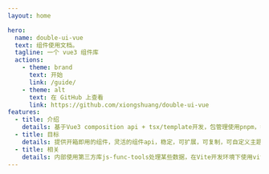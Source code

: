 ```yaml
---
layout: home

hero:
  name: double-ui-vue
  text: 组件使用文档。
  tagline: 一个 vue3 组件库
  actions:
    - theme: brand
      text: 开始
      link: /guide/
    - theme: alt
      text: 在 GitHub 上查看
      link: https://github.com/xiongshuang/double-ui-vue
features:
  - title: 介绍
    details: 基于Vue3 composition api + tsx/template开发，包管理使用pnpm，打包使用Vite + Go。
  - title: 目标
    details: 提供开箱即用的组件，灵活的组件api，稳定，可扩展，可复制，可自定义主题色。
  - title: 相关
    details: 内部使用第三方库js-func-tools处理某些数据，在Vite开发环境下使用vite-plugin-vue-import按需加载组件。
---
```


